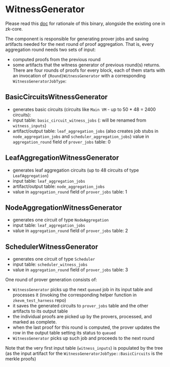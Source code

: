 # WitnessGenerator

Please read this
[doc](https://www.notion.so/matterlabs/Draft-FRI-Prover-Integration-Prover-Shadowing-c4b1373786eb43779a93118be4be5d99)
for rationale of this binary, alongside the existing one in zk-core.

The component is responsible for generating prover jobs and saving artifacts needed for the next round of proof
aggregation. That is, every aggregation round needs two sets of input:

- computed proofs from the previous round
- some artifacts that the witness generator of previous round(s) returns. There are four rounds of proofs for every
  block, each of them starts with an invocation of `{Round}WitnessGenerator` with a corresponding
  `WitnessGeneratorJobType`:

## BasicCircuitsWitnessGenerator

- generates basic circuits (circuits like `Main VM` - up to 50 \* 48 = 2400 circuits):
- input table: `basic_circuit_witness_jobs` (: will be renamed from `witness_inputs`)
- artifact/output table: `leaf_aggregation_jobs` (also creates job stubs in `node_aggregation_jobs` and
  `scheduler_aggregation_jobs`) value in `aggregation_round` field of `prover_jobs` table: 0

## LeafAggregationWitnessGenerator

- generates leaf aggregation circuits (up to 48 circuits of type `LeafAggregation`)
- input table: `leaf_aggregation_jobs`
- artifact/output table: `node_aggregation_jobs`
- value in `aggregation_round` field of `prover_jobs` table: 1

## NodeAggregationWitnessGenerator

- generates one circuit of type `NodeAggregation`
- input table: `leaf_aggregation_jobs`
- value in `aggregation_round` field of `prover_jobs` table: 2

## SchedulerWitnessGenerator

- generates one circuit of type `Scheduler`
- input table: `scheduler_witness_jobs`
- value in `aggregation_round` field of `prover_jobs` table: 3

One round of prover generation consists of:

- `WitnessGenerator` picks up the next `queued` job in its input table and processes it (invoking the corresponding
  helper function in `zkevm_test_harness` repo)
- it saves the generated circuits to `prover_jobs` table and the other artifacts to its output table
- the individual proofs are picked up by the provers, processed, and marked as complete.
- when the last proof for this round is computed, the prover updates the row in the output table setting its status to
  `queued`
- `WitnessGenerator` picks up such job and proceeds to the next round

Note that the very first input table (`witness_inputs`) is populated by the tree (as the input artifact for the
`WitnessGeneratorJobType::BasicCircuits` is the merkle proofs)
